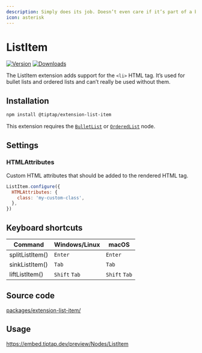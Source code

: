 ```yaml
---
description: Simply does its job. Doesn’t even care if it’s part of a bullet list or an ordered list.
icon: asterisk
---
```


# ListItem
[![Version](https://img.shields.io/npm/v/@tiptap/extension-list-item.svg?label=version)](https://www.npmjs.com/package/@tiptap/extension-list-item)
[![Downloads](https://img.shields.io/npm/dm/@tiptap/extension-list-item.svg)](https://npmcharts.com/compare/@tiptap/extension-list-item?minimal=true)

The ListItem extension adds support for the `<li>` HTML tag. It’s used for bullet lists and ordered lists and can’t really be used without them.

## Installation
```bash
npm install @tiptap/extension-list-item
```

This extension requires the [`BulletList`](/api/nodes/bullet-list) or [`OrderedList`](/api/nodes/ordered-list) node.

## Settings

### HTMLAttributes
Custom HTML attributes that should be added to the rendered HTML tag.

```js
ListItem.configure({
  HTMLAttributes: {
    class: 'my-custom-class',
  },
})
```

## Keyboard shortcuts
| Command         | Windows/Linux      | macOS              |
| --------------- | ------------------ | ------------------ |
| splitListItem() | `Enter`            | `Enter`            |
| sinkListItem()  | `Tab`              | `Tab`              |
| liftListItem()  | `Shift`&nbsp;`Tab` | `Shift`&nbsp;`Tab` |

## Source code
[packages/extension-list-item/](https://github.com/ueberdosis/tiptap/blob/main/packages/extension-list-item/)

## Usage
https://embed.tiptap.dev/preview/Nodes/ListItem
